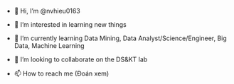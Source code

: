 - 👋 Hi, I’m @nvhieu0163

- 👀 I’m interested in learning new things
 
- 🌱 I’m currently learning Data Mining, Data Analyst/Science/Engineer, Big Data, Machine Learning

- 💞️ I’m looking to collaborate on the DS&KT lab
 
- 📫 How to reach me (Đoán xem)

<!---
nvhieu0163/nvhieu0163 is a ✨ special ✨ repository because its `README.md` (this file) appears on your GitHub profile.
You can click the Preview link to take a look at your changes.
--->
